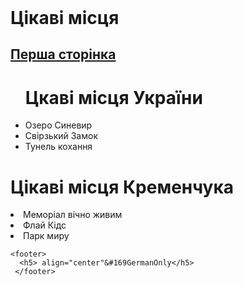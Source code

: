 <!DOCTYPE html>
<html>
<head>
  <meta charset="utf-8">
  <title>Завдання 20.02.2024</title>
</head>
<body>
 <header> 

 </header>
   <h1>Цікаві місця</h1>
    <a href="index.html"> <h2>Перша сторінка</h2></a>
    <ul><h1>Цкаві місця України</h1>
     <li>Озеро Синевир</li>
     <li>Свірзький Замок</li>
     <li>Тунель кохання</li>
    </ul>
    <o1><h1>Цікаві місця Кременчука</h1>
       <li>Меморіал вічно живим</li>
       <li>Флай Кідс</li>
       <li>Парк миру</li>
    </ol>
    
    <footer>
      <h5> align="center"&#169GermanOnly</h5>
     </footer>
</body>
</html>
